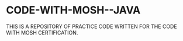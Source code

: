 # CODE-WITH-MOSH--JAVA
THIS IS A REPOSITORY OF PRACTICE CODE WRITTEN FOR THE CODE WITH MOSH CERTIFICATION. 
